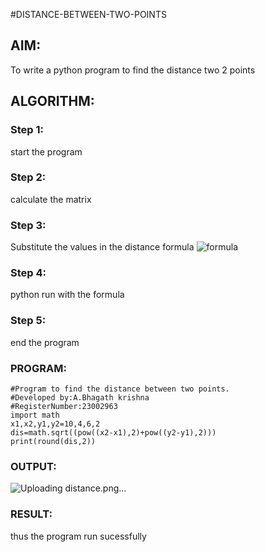 #DISTANCE-BETWEEN-TWO-POINTS
## AIM:
To write a python program to find the distance two 2 points
## ALGORITHM:
### Step 1: 
start the program
### Step 2:
calculate the matrix 
### Step 3: 
Substitute the values in the distance formula  ![formula](/formula.JPG)
### Step 4: 
python run with the formula
### Step 5: 
end the program
### PROGRAM:
  ```
  #Program to find the distance between two points.
#Developed by:A.Bhagath krishna
#RegisterNumber:23002963
import math
x1,x2,y1,y2=10,4,6,2
dis=math.sqrt((pow((x2-x1),2)+pow((y2-y1),2)))
print(round(dis,2))
```


### OUTPUT:
![Uploading distance.png…]()




### RESULT:
thus the program run sucessfully

